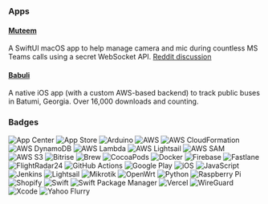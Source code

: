 ### Apps
#### [Muteem](https://apps.apple.com/es/app/muteem-controls-for-teams/id6463294724)
A SwiftUI macOS app to help manage camera and mic during countless MS Teams calls using a secret WebSocket API. [Reddit discussion](https://www.reddit.com/r/MicrosoftTeams/comments/163kik4/new_app_muteem_global_shortcut_to_muteunmute/)
#### [Babuli](https://apps.apple.com/es/app/babuli/id1632812183)
A native iOS app (with a custom AWS-based backend) to track public buses in Batumi, Georgia. Over 16,000 downloads and counting.

### Badges
![App Center](https://img.shields.io/badge/App%20Center-339933?style=for-the-badge&logo=appcenter&logoColor=white) ![App Store](https://img.shields.io/badge/App%20Store-0D96F6?style=for-the-badge&logo=apple&logoColor=white) ![Arduino](https://img.shields.io/badge/Arduino-00979D?style=for-the-badge&logo=arduino&logoColor=white) ![AWS](https://img.shields.io/badge/AWS-232F3E?style=for-the-badge&logo=amazon-aws&logoColor=white) ![AWS CloudFormation](https://img.shields.io/badge/AWS%20CloudFormation-FF9900?style=for-the-badge&logo=amazon-aws&logoColor=white) ![AWS DynamoDB](https://img.shields.io/badge/Amazon%20DynamoDB-4053D6.svg?style=for-the-badge&logo=Amazon-DynamoDB&logoColor=white) ![AWS Lambda](https://img.shields.io/badge/AWS%20Lambda-FF9900?style=for-the-badge&logo=aws-lambda&logoColor=white) ![AWS Lightsail](https://img.shields.io/badge/AWS%20Lightsail-505050?style=for-the-badge&logo=amazon-aws&logoColor=white) ![AWS SAM](https://img.shields.io/badge/AWS%20SAM-FF4F8B?style=for-the-badge&logo=amazon-aws&logoColor=white) ![AWS S3](https://img.shields.io/badge/AWS%20S3-569A31?style=for-the-badge&logo=amazon-s3&logoColor=white) ![Bitrise](https://img.shields.io/badge/Bitrise-683D87?style=for-the-badge&logo=bitrise&logoColor=white) ![Brew](https://img.shields.io/badge/Brew-FBB040?style=for-the-badge&logo=homebrew&logoColor=white) ![CocoaPods](https://img.shields.io/badge/CocoaPods-EE3322?style=for-the-badge&logo=cocoapods&logoColor=white) ![Docker](https://img.shields.io/badge/Docker-2496ED?style=for-the-badge&logo=docker&logoColor=white) ![Firebase](https://img.shields.io/badge/Firebase-FFCA28?style=for-the-badge&logo=firebase&logoColor=black) ![Fastlane](https://img.shields.io/badge/Fastlane-00F200?style=for-the-badge&logo=fastlane&logoColor=white) ![FlightRadar24](https://img.shields.io/badge/FlightRadar24-F5D000?style=for-the-badge&logo=flightradar24&logoColor=black) ![GitHub Actions](https://img.shields.io/badge/GitHub%20Actions-2088FF?style=for-the-badge&logo=github-actions&logoColor=white) ![Google Play](https://img.shields.io/badge/Google%20Play-3DDC84?style=for-the-badge&logo=google-play&logoColor=white) ![iOS](https://img.shields.io/badge/iOS-000000?style=for-the-badge&logo=apple&logoColor=white) ![JavaScript](https://img.shields.io/badge/JavaScript-F7DF1E?style=for-the-badge&logo=javascript&logoColor=black) ![Jenkins](https://img.shields.io/badge/Jenkins-D24939?style=for-the-badge&logo=jenkins&logoColor=white) ![Lightsail](https://img.shields.io/badge/Lightsail-505050?style=for-the-badge&logo=amazon-aws&logoColor=white) ![Mikrotik](https://img.shields.io/badge/Mikrotik-293239.svg?style=for-the-badge&logo=Mikrotik&logoColor=white) ![OpenWrt](https://img.shields.io/badge/OpenWrt-00B5AD?style=for-the-badge&logo=openwrt&logoColor=white) ![Python](https://img.shields.io/badge/Python-3776AB?style=for-the-badge&logo=python&logoColor=white) ![Raspberry Pi](https://img.shields.io/badge/Raspberry%20Pi-A22846?style=for-the-badge&logo=raspberry-pi&logoColor=white) ![Shopify](https://img.shields.io/badge/Shopify-7AB55C?style=for-the-badge&logo=shopify&logoColor=white) ![Swift](https://img.shields.io/badge/Swift-FA7343?style=for-the-badge&logo=swift&logoColor=white) ![Swift Package Manager](https://img.shields.io/badge/Swift%20Package%20Manager-FA7343?style=for-the-badge&logo=swift&logoColor=white) ![Vercel](https://img.shields.io/badge/Vercel-000000?style=for-the-badge&logo=vercel&logoColor=white) ![WireGuard](https://img.shields.io/badge/WireGuard-88171A?style=for-the-badge&logo=wireguard&logoColor=white) ![Xcode](https://img.shields.io/badge/Xcode-147EFB?style=for-the-badge&logo=xcode&logoColor=white) ![Yahoo Flurry](https://img.shields.io/badge/Yahoo%20Flurry-6001D2?style=for-the-badge&logo=flurry&logoColor=white)
